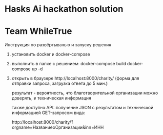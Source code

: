 # Hasks Ai hackathon solution
# Team WhileTrue

Инструкция по развёртыванью и запуску решения

1. установить docker и docker-compose
2. выполнить в папке с решением:
   docker-compose build
   docker-compose up -d
3. открыть в браузере http://localhost:8000/charity/  (форма для отправки запроса, загрузка ответа до 5 мин.)
   
   результат - вероятность, что благотворительной организации можно доверять, и техническая информация
   
   также доступно API: 
   получение JSON с результатом и технической информацией GET-запросом вида: 
   
   http://localhost:8000/charity/?orgname=НазваниеоОрганизации&inn=ИНН
   
   
